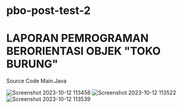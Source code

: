 # pbo-post-test-2
# LAPORAN PEMROGRAMAN BERORIENTASI OBJEK "TOKO BURUNG"

Source Code Main.Java

![Screenshot 2023-10-12 113456](https://github.com/Anza2222/pbo-post-test-2/assets/115331048/6bad59d6-52d6-4010-8961-f92b2e402ced)
![Screenshot 2023-10-12 113522](https://github.com/Anza2222/pbo-post-test-2/assets/115331048/3c0e4adb-04ef-465a-98fe-d8bd2872616b)
![Screenshot 2023-10-12 113539](https://github.com/Anza2222/pbo-post-test-2/assets/115331048/43b96748-e6b2-44c5-8a75-be6c22250743)

